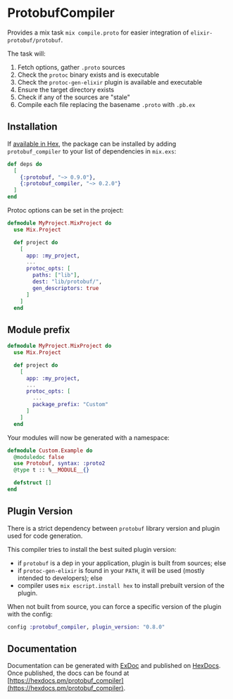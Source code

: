 # ProtobufCompiler

Provides a mix task `mix compile.proto` for easier integration of `elixir-protobuf/protobuf`. 

The task will:
1. Fetch options, gather `.proto` sources
2. Check the `protoc` binary exists and is executable
3. Check the `protoc-gen-elixir` plugin is available and executable
4. Ensure the target directory exists
5. Check if any of the sources are "stale"
6. Compile each file replacing the basename `.proto` with `.pb.ex`

## Installation

If [available in Hex](https://hex.pm/docs/publish), the package can be installed
by adding `protobuf_compiler` to your list of dependencies in `mix.exs`:

```elixir
def deps do
  [
    {:protobuf, "~> 0.9.0"},
    {:protobuf_compiler, "~> 0.2.0"}
  ]
end
```

Protoc options can be set in the project:

```elixir
defmodule MyProject.MixProject do
  use Mix.Project

  def project do
    [
      app: :my_project,
      ...
      protoc_opts: [
        paths: ["lib"],
        dest: "lib/protobuf/",
        gen_descriptors: true 
      ]
    ]
  end
```

## Module prefix

```elixir
defmodule MyProject.MixProject do
  use Mix.Project

  def project do
    [
      app: :my_project,
      ...
      protoc_opts: [
        ...
        package_prefix: "Custom"
      ]
    ]
  end
```

Your modules will now be generated with a namespace:

```elixir
defmodule Custom.Example do
  @moduledoc false
  use Protobuf, syntax: :proto2
  @type t :: %__MODULE__{}

  defstruct []
end
```

## Plugin Version

There is a strict dependency between `protobuf` library version and plugin used
for code generation.

This compiler tries to install the best suited plugin version:
* if `protobuf` is a dep in your application, plugin is built from sources; else
* if `protoc-gen-elixir` is found in your `PATH`, it will be used (mostly
  intended to developers); else
* compiler uses `mix escript.install hex` to install prebuilt version of the
  plugin.

When not built from source, you can force a specific version of the plugin with
the config:

```elixir
config :protobuf_compiler, plugin_version: "0.8.0"
```

## Documentation

Documentation can be generated with [ExDoc](https://github.com/elixir-lang/ex_doc)
and published on [HexDocs](https://hexdocs.pm). Once published, the docs can
be found at [https://hexdocs.pm/protobuf_compiler](https://hexdocs.pm/protobuf_compiler).

